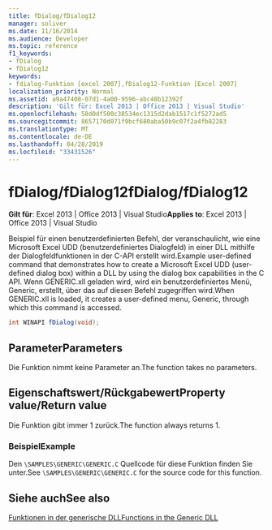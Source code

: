 ```yaml
---
title: fDialog/fDialog12
manager: soliver
ms.date: 11/16/2014
ms.audience: Developer
ms.topic: reference
f1_keywords:
- fDialog
- fDialog12
keywords:
- fdialog-Funktion [excel 2007],fDialog12-Funktion [Excel 2007]
localization_priority: Normal
ms.assetid: a9a47408-07d1-4a00-9596-abc48b12392f
description: 'Gilt für: Excel 2013 | Office 2013 | Visual Studio'
ms.openlocfilehash: 58d0df500c38534ec1315d2dab1517c1f5272ad5
ms.sourcegitcommit: 8657170d071f9bcf680aba50b9c07f2a4fb82283
ms.translationtype: MT
ms.contentlocale: de-DE
ms.lasthandoff: 04/28/2019
ms.locfileid: "33431526"
---
```

# <a name="fdialogfdialog12"></a><span data-ttu-id="21731-104">fDialog/fDialog12</span><span class="sxs-lookup"><span data-stu-id="21731-104">fDialog/fDialog12</span></span>

 <span data-ttu-id="21731-105">**Gilt für**: Excel 2013 | Office 2013 | Visual Studio</span><span class="sxs-lookup"><span data-stu-id="21731-105">**Applies to**: Excel 2013 | Office 2013 | Visual Studio</span></span> 
  
<span data-ttu-id="21731-106">Beispiel für einen benutzerdefinierten Befehl, der veranschaulicht, wie eine Microsoft Excel UDD (benutzerdefiniertes Dialogfeld) in einer DLL mithilfe der Dialogfeldfunktionen in der C-API erstellt wird.</span><span class="sxs-lookup"><span data-stu-id="21731-106">Example user-defined command that demonstrates how to create a Microsoft Excel UDD (user-defined dialog box) within a DLL by using the dialog box capabilities in the C API.</span></span> <span data-ttu-id="21731-107">Wenn GENERIC.xll geladen wird, wird ein benutzerdefiniertes Menü, Generic, erstellt, über das auf diesen Befehl zugegriffen wird.</span><span class="sxs-lookup"><span data-stu-id="21731-107">When GENERIC.xll is loaded, it creates a user-defined menu, Generic, through which this command is accessed.</span></span>
  
```cs
int WINAPI fDialog(void);
```

## <a name="parameters"></a><span data-ttu-id="21731-108">Parameter</span><span class="sxs-lookup"><span data-stu-id="21731-108">Parameters</span></span>

<span data-ttu-id="21731-109">Die Funktion nimmt keine Parameter an.</span><span class="sxs-lookup"><span data-stu-id="21731-109">The function takes no parameters.</span></span>
  
## <a name="property-valuereturn-value"></a><span data-ttu-id="21731-110">Eigenschaftswert/Rückgabewert</span><span class="sxs-lookup"><span data-stu-id="21731-110">Property value/Return value</span></span>

<span data-ttu-id="21731-111">Die Funktion gibt immer 1 zurück.</span><span class="sxs-lookup"><span data-stu-id="21731-111">The function always returns 1.</span></span>
  
### <a name="example"></a><span data-ttu-id="21731-112">Beispiel</span><span class="sxs-lookup"><span data-stu-id="21731-112">Example</span></span>

<span data-ttu-id="21731-113">Den  `\SAMPLES\GENERIC\GENERIC.C` Quellcode für diese Funktion finden Sie unter.</span><span class="sxs-lookup"><span data-stu-id="21731-113">See  `\SAMPLES\GENERIC\GENERIC.C` for the source code for this function.</span></span> 
  
## <a name="see-also"></a><span data-ttu-id="21731-114">Siehe auch</span><span class="sxs-lookup"><span data-stu-id="21731-114">See also</span></span>



[<span data-ttu-id="21731-115">Funktionen in der generische DLL</span><span class="sxs-lookup"><span data-stu-id="21731-115">Functions in the Generic DLL</span></span>](functions-in-the-generic-dll.md)

